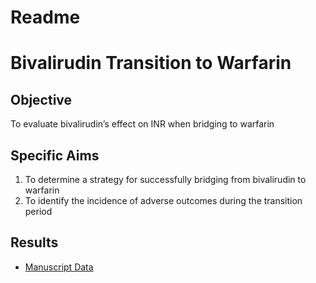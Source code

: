 Readme
================

Bivalirudin Transition to Warfarin
==================================

Objective
---------

To evaluate bivalirudin’s effect on INR when bridging to warfarin

Specific Aims
-------------

1.  To determine a strategy for successfully bridging from bivalirudin to warfarin
2.  To identify the incidence of adverse outcomes during the transition period

Results
-------

-   [Manuscript Data](https://bgulbis.github.io/Bivalirudin_to_Warfarin/report/manscript_data.html)
